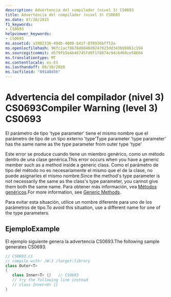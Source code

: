 ```yaml
---
description: Advertencia del compilador (nivel 3) CS0693
title: Advertencia del compilador (nivel 3) CS0693
ms.date: 07/20/2015
f1_keywords:
- CS0693
helpviewer_keywords:
- CS0693
ms.assetid: a3902336-49db-4808-b41f-8f0936bff53a
ms.openlocfilehash: 96fc1acf8676d6048d9247023dd343b99861c194
ms.sourcegitcommit: d579fb5e4b46745fd0f1f8874c94c6469ce58604
ms.translationtype: MT
ms.contentlocale: es-ES
ms.lasthandoff: 08/30/2020
ms.locfileid: "89140456"
---
```

# <a name="compiler-warning-level-3-cs0693"></a><span data-ttu-id="fa071-103">Advertencia del compilador (nivel 3) CS0693</span><span class="sxs-lookup"><span data-stu-id="fa071-103">Compiler Warning (level 3) CS0693</span></span>
<span data-ttu-id="fa071-104">El parámetro de tipo 'type parameter' tiene el mismo nombre que el parámetro de tipo de un tipo externo 'type'</span><span class="sxs-lookup"><span data-stu-id="fa071-104">Type parameter 'type parameter' has the same name as the type parameter from outer type 'type'</span></span>  
  
 <span data-ttu-id="fa071-105">Este error se produce cuando tiene un miembro genérico, como un método dentro de una clase genérica.</span><span class="sxs-lookup"><span data-stu-id="fa071-105">This error occurs when you have a generic member such as a method inside a generic class.</span></span> <span data-ttu-id="fa071-106">Como el parámetro de tipo del método no es necesariamente el mismo que el de la clase, no puede asignarles el mismo nombre.</span><span class="sxs-lookup"><span data-stu-id="fa071-106">Since the method's type parameter is not necessarily the same as the class's type parameter, you cannot give them both the same name.</span></span> <span data-ttu-id="fa071-107">Para obtener más información, vea [Métodos genéricos](../programming-guide/generics/generic-methods.md).</span><span class="sxs-lookup"><span data-stu-id="fa071-107">For more information, see [Generic Methods](../programming-guide/generics/generic-methods.md).</span></span>  
  
 <span data-ttu-id="fa071-108">Para evitar esta situación, utilice un nombre diferente para uno de los parámetros de tipo.</span><span class="sxs-lookup"><span data-stu-id="fa071-108">To avoid this situation, use a different name for one of the type parameters.</span></span>  
  
## <a name="example"></a><span data-ttu-id="fa071-109">Ejemplo</span><span class="sxs-lookup"><span data-stu-id="fa071-109">Example</span></span>  
 <span data-ttu-id="fa071-110">El ejemplo siguiente genera la advertencia CS0693.</span><span class="sxs-lookup"><span data-stu-id="fa071-110">The following sample generates CS0693.</span></span>  
  
```csharp  
// CS0693.cs  
// compile with: /W:3 /target:library  
class Outer<T>  
{  
   class Inner<T> {}   // CS0693  
   // try the following line instead  
   // class Inner<U> {}  
}  
```
